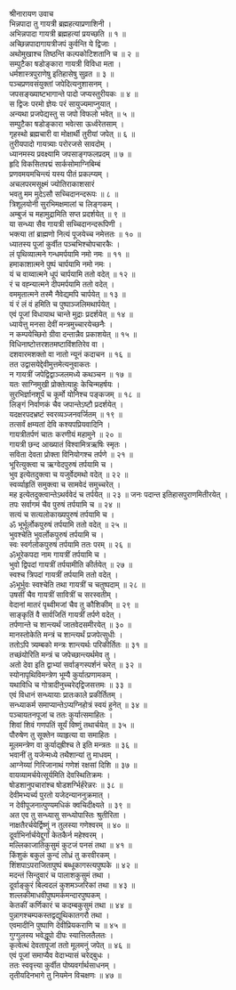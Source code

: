 श्रीनारायण उवाच  
भिन्नपादा तु गायत्री ब्रह्महत्याप्रणाशिनी ।  
अभिन्नपादा गायत्री ब्रह्महत्यां प्रयच्छति ॥ १ ॥  
अच्छिन्नपादागायत्रीजपं कुर्वन्ति ये द्विजाः ।  
अथोमुखाश्च तिष्ठन्ति कल्पकोटिशतानि च ॥ २ ॥  
सम्पुटैका षडोङ्‌कारा गायत्री विविधा मता ।  
धर्मशास्त्रपुराणेषु इतिहासेषु सुव्रत ॥ ३ ॥  
पञ्चप्रणवसंयुक्तां जपेदित्यनुशासनम् ।  
जपसङ्ख्याष्टभागान्ते पादो जप्यस्तुरीयकः ॥ ४ ॥  
स द्विजः परमो ज्ञेयः परं सायुज्यमाप्नुयात् ।  
अन्यथा प्रजपेद्यस्तु स जपो विफलो भवेत् ॥ ५ ॥  
सम्पुटैका षडोङ्‌कारा भवेत्सा ऊर्ध्वरेतसाम् ।  
गृहस्थो ब्रह्मचारी वा मोक्षार्थी तुरीयां जपेत् ॥ ६ ॥  
तुरीयपादो गायत्र्याः परोरजसे सावदोम् ।  
ध्यानमस्य प्रवक्ष्यामि जपसाङ्‌गफलप्रदम् ॥ ७ ॥  
हृदि विकसितपद्मं सार्कसोमाग्निबिम्बं  
     प्रणवमयमचिन्त्यं यस्य पीतं प्रकल्प्यम् ।  
अचलपरमसूक्ष्मं ज्योतिराकाशसारं  
     भवतु मम मुदेऽसौ सच्चिदानन्दरूपः ॥ ८ ॥  
त्रिशूलयोनी सुरभिमक्षमालां च लिङ्‌गकम् ।  
अम्बुजं च महामुद्रामिति सप्त प्रदर्शयेत् ॥ ९ ॥  
या सन्ध्या सैव गायत्री सच्चिदानन्दरूपिणी ।  
भक्त्या तां ब्राह्मणो नित्यं पूजयेच्च नमेत्ततः ॥ १० ॥  
ध्यातस्य पूजां कुर्वीत पञ्चभिश्चोपचारकैः ।  
लं पृथिव्यात्मने गन्धमर्पयामि नमो नमः ॥ ११ ॥  
हमाकाशात्मने पुष्पं चार्पयामि नमो नमः ।  
यं च वाय्वात्मने धूपं चार्पयामि ततो वदेत् ॥ १२ ॥  
रं च वह्न्यात्मने दीपमर्पयामि ततो वदेत् ।  
वममृतात्मने तस्मै नैवेद्यमपि चार्पयेत् ॥ १३ ॥  
यं रं लं वं हमिति च पुष्पाञ्जलिमथार्पयेत् ।  
एवं पूजां विधायाथ चान्ते मुद्राः प्रदर्शयेत् ॥ १४ ॥  
ध्यायेत्तु मनसा देवीं मन्त्रमुच्चारयेच्छनैः ।  
न कम्पयेच्छिरो ग्रीवा दन्तान्नैव प्रकाशयेत् ॥ १५ ॥  
विधिनाष्टोत्तरशतमष्टाविंशतिरेव वा ।  
दशवारमशक्तो वा नातो न्यूनं कदाचन ॥ १६ ॥  
तत उद्वासयेद्देवीमुत्तमेत्यनुवाकतः ।  
न गायत्रीं जपेद्विद्वाञ्जलमध्ये कथञ्चन ॥ १७ ॥  
यतः साग्निमुखी प्रोक्तेत्याहुः केचिन्महर्षयः ।  
सुरभिर्ज्ञानशूर्पं च कूर्मो योनिश्च पङ्‌कजम् ॥ १८ ॥  
लिङ्‌गं निर्वाणकं चैव जपान्तेऽष्टौ प्रदर्शयेत् ।  
यदक्षरपदभ्रष्टं स्वरव्यञ्जनवर्जितम् ॥ १९ ॥  
तत्सर्वं क्षम्यतां देवि कश्यपप्रियवादिनि ।  
गायत्रीतर्पणं चातः करणीयं महामुने ॥ २० ॥  
गायत्री छन्द आख्यातं विश्वामित्रऋषिः स्मृतः ।  
सविता देवता प्रोक्ता विनियोगश्च तर्पणे ॥ २१ ॥  
भूरित्युक्त्वा च ऋग्वेदपुरुषं तर्पयामि च ।  
भुव इत्येतदुक्त्वा च यजुर्वेदमथो वदेत् ॥ २२ ॥  
स्वर्व्याहृतिं समुक्त्वा च सामवेदं समुच्चरेत् ।  
मह इत्येतदुक्त्वान्तेऽथर्ववेदं च तर्पयेत् ॥ २३ ॥
जनः पदान्त इतिहासपुराणमितीरयेत् ।  
तपः सर्वागमं चैव पुरुषं तर्पयामि च ॥ २४ ॥  
सत्यं च सत्यलोकाख्यपुरुषं तर्पयामि च ।  
ॐ भूर्भूर्लोकपुरुषं तर्पयामि ततो वदेत् ॥ २५ ॥  
भुवश्चेति भुवर्लोकपुरुषं तर्पयामि च ।  
स्वः स्वर्गलोकपुरुषं तर्पयामि ततः परम् ॥ २६ ॥  
ॐभूरेकपदा नाम गायत्रीं तर्पयामि च ।  
भुवो द्विपदां गायत्रीं तर्पयामीति कीर्तयेत् ॥ २७ ॥  
स्वश्च त्रिपदां गायत्रीं तर्पयामि ततो वदेत् ।  
ॐभूर्भुवः स्वश्चेति तथा गायत्रीं च चतुष्पदाम् ॥ २८ ॥  
उषसीं चैव गायत्रीं सावित्रीं च सरस्वतीम् ।  
वेदानां मातरं पृथ्वीमजां चैव तु कौशिकीम् ॥ २९ ॥  
साङ्‌कृतिं वै सार्वजितिं गायत्रीं तर्पणे वदेत् ।  
तर्पणान्ते च शान्त्यर्थं जातवेदसमीरयेत् ॥ ३० ॥  
मानस्तोकेति मन्त्रं च शान्त्यर्थं प्रजपेत्सुधीः ।  
ततोऽपि त्र्यम्बको मन्त्रः शान्त्यर्थः परिकीर्तितः ॥ ३१ ॥  
तच्छंयोरिति मन्त्रं च जपेच्छान्त्यर्थमेव तु ।  
अतो देवा इति द्वाभ्यां सर्वाङ्‌गस्पर्शनं चरेत् ॥ ३२ ॥  
स्योनापृथिविमन्त्रेण भूम्यै कुर्यात्प्रणामकम् ।  
यथाविधि च गोत्रादीनुच्चरेद्‌द्विजसत्तमः ॥ ३३ ॥  
एवं विधानं सन्ध्यायाः प्रातःकाले प्रकीर्तितम् ।  
सन्ध्याकर्म समाप्यान्तेऽप्यग्निहोत्रं स्वयं हुनेत् ॥ ३४ ॥  
पञ्चायतनपूजां च ततः कुर्यात्समाहितः ।  
शिवां शिवं गणपतिं सूर्यं विष्णुं तथार्चयेत् ॥ ३५ ॥  
पौरुषेण तु सूक्तेन व्याहृत्या वा समाहितः ।  
मूलमन्त्रेण वा कुर्याद्‌ह्रीश्च ते इति मन्त्रतः ॥ ३६ ॥  
भवानीं तु यजेन्मध्ये तथैशान्यां तु माधवम् ।  
आग्नेय्यां गिरिजानाथं गणेशं रक्षसां दिशि ॥ ३७ ॥  
वायव्यामर्चयेत्सूर्यमिति देवस्थितिक्रमः ।  
षोडशानुपचारांश्च षोडशर्ग्भिर्हरेन्नरः ॥ ३८ ॥  
देवीमभ्यर्च्य पुरतो यजेदन्याननुक्रमात् ।  
न देवीपूजनात्पुण्यमधिकं क्वचिदीक्ष्यते ॥ ३९ ॥  
अत एव तु सन्ध्यासु सन्ध्योपास्तिः श्रुतीरिता ।  
नाक्षतैरर्चयेर्द्विष्णुं न तुलस्या गणेश्वरम् ॥ ४० ॥  
दूर्वाभिर्नार्चयेद्दुर्गां केतकैर्न महेश्वरम् ।  
मल्लिकाजातिकुसुमं कुटजं पनसं तथा ॥ ४१ ॥  
किंशुकं बकुलं कुन्दं लोध्रं तु करवीरकम् ।  
शिंशपाऽपराजितापुष्पं बब्धूकागस्त्यपुष्पके ॥ ४२ ॥  
मदन्तं सिन्दुवारं च पालाशकुसुमं तथा ।  
दूर्वाङ्‌कुरं बिल्वदलं कुशमञ्जरिकां तथा ॥ ४३ ॥  
शल्लकीमाधवीपुष्पमर्कमन्दारपुष्पकम् ।  
केतकीं कर्णिकारं च कदम्बकुसुमं तथा ॥ ४४ ॥  
पुन्नागश्चम्पकस्तद्वद्यूथिकातगरौ तथा ।  
एवमादीनि पुष्पाणि देवीप्रियकराणि च ॥ ४५ ॥  
गुग्गुलस्य भवेद्धूपो दीपः स्यात्तिलतैलतः ।  
कृत्वेत्थं देवतापूजां ततो मूलमनुं जपेत् ॥ ४६ ॥  
एवं पूजां समाप्यैव वेदाभ्यासं चरेद्‌बुधः ।  
ततः स्ववृत्त्या कुर्वीत पोष्यवर्गार्थसाधनम् ।  
तृतीयदिनभागे तु नियमेन विचक्षणः ॥ ४७ ॥
